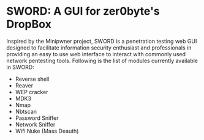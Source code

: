 SWORD: A GUI for zer0byte's DropBox
===================================
Inspired by the Minipwner project, SWORD is a penetration testing web GUI designed to facilitate information security enthusiast and professionals in providing an easy to use web interface to interact with commonly used network pentesting tools. 
Following is the list of modules currently available in SWORD:
- Reverse shell 
- Reaver
- WEP cracker
- MDK3
- Nmap
- Nbtscan
- Password Sniffer
- Network Sniffer
- Wifi Nuke (Mass Deauth)
